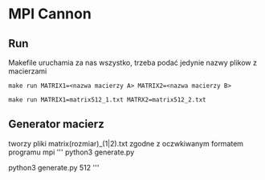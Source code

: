 # MPI Cannon

## Run
Makefile uruchamia za nas wszystko, trzeba podać jedynie nazwy plikow z macierzami
```
make run MATRIX1=<nazwa macierzy A> MATRIX2=<nazwa macierzy B>

make run MATRIX1=matrix512_1.txt MATRX2=matrix512_2.txt
```

## Generator macierz
tworzy pliki matrix(rozmiar)_(1|2).txt zgodne z oczwkiwanym formatem programu mpi
'''
python3 generate.py <rozmiar>

python3 generate.py 512
'''
